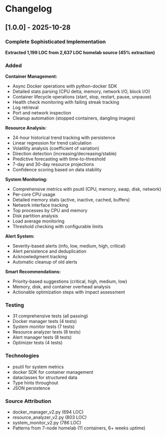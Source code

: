 # Changelog

## [1.0.0] - 2025-10-28

### Complete Sophisticated Implementation

**Extracted 1,199 LOC from 2,637 LOC homelab source (45% extraction)**

### Added

**Container Management:**
- Async Docker operations with python-docker SDK
- Detailed stats parsing (CPU delta, memory, network I/O, block I/O)
- Container lifecycle operations (start, stop, restart, pause, unpause)
- Health check monitoring with failing streak tracking
- Log retrieval
- Port and network inspection
- Cleanup automation (stopped containers, dangling images)

**Resource Analysis:**
- 24-hour historical trend tracking with persistence
- Linear regression for trend calculation
- Volatility analysis (coefficient of variation)
- Direction detection (increasing/decreasing/stable)
- Predictive forecasting with time-to-threshold
- 7-day and 30-day resource projections
- Confidence scoring based on data stability

**System Monitoring:**
- Comprehensive metrics with psutil (CPU, memory, swap, disk, network)
- Per-core CPU usage
- Detailed memory stats (active, inactive, cached, buffers)
- Network interface tracking
- Top processes by CPU and memory
- Disk partition analysis
- Load average monitoring
- Threshold checking with configurable limits

**Alert System:**
- Severity-based alerts (info, low, medium, high, critical)
- Alert persistence and deduplication
- Acknowledgment tracking
- Automatic cleanup of old alerts

**Smart Recommendations:**
- Priority-based suggestions (critical, high, medium, low)
- Memory, disk, and container overhead analysis
- Actionable optimization steps with impact assessment

### Testing
- 31 comprehensive tests (all passing)
- Docker manager tests (4 tests)
- System monitor tests (7 tests)
- Resource analyzer tests (8 tests)
- Alert manager tests (8 tests)
- Optimizer tests (4 tests)

### Technologies
- psutil for system metrics
- docker SDK for container management
- dataclasses for structured data
- Type hints throughout
- JSON persistence

### Source Attribution
- docker_manager_v2.py (694 LOC)
- resource_analyzer_v2.py (803 LOC)
- system_monitor_v2.py (786 LOC)
- Patterns from 7-node homelab (11 containers, 6+ weeks uptime)
